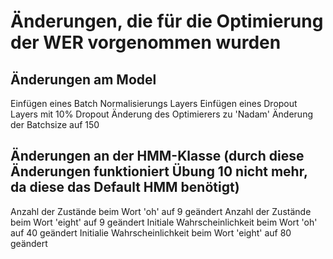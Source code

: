 # Änderungen, die für die Optimierung der WER vorgenommen wurden

## Änderungen am Model

Einfügen eines Batch Normalisierungs Layers
Einfügen eines Dropout Layers mit 10% Dropout
Änderung des Optimierers zu 'Nadam'
Änderung der Batchsize auf 150


## Änderungen an der HMM-Klasse (durch diese Änderungen funktioniert Übung 10 nicht mehr, da diese das Default HMM benötigt)
Anzahl der Zustände beim Wort 'oh' auf 9 geändert
Anzahl der Zustände beim Wort 'eight' auf 9 geändert
Initiale Wahrscheinlichkeit beim Wort 'oh' auf 40 geändert
Initialie Wahrscheinlichkeit beim Wort 'eight' auf 80 geändert
